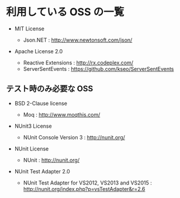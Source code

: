 利用している OSS の一覧
=======================

* MIT License

    * Json.NET : http://www.newtonsoft.com/json/

* Apache License 2.0

    * Reactive Extensions : http://rx.codeplex.com/
    * ServerSentEvents : https://github.com/kseo/ServerSentEvents

テスト時のみ必要な OSS
----------------------

* BSD 2-Clause license

    * Moq : http://www.moqthis.com/

* NUnit3 License

    * NUnit Console Version 3 : http://nunit.org/

* NUnit License

    * NUnit : http://nunit.org/

* NUnit Test Adapter 2.0

    * NUnit Test Adapter for VS2012, VS2013 and VS2015 : http://nunit.org/index.php?p=vsTestAdapter&r=2.6

